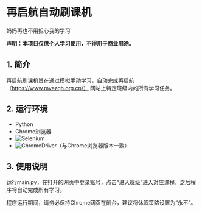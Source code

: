 # 再启航自动刷课机
妈妈再也不用担心我的学习

**声明：本项目仅供个人学习使用，不得用于商业用途。**

## 1. 简介

再启航刷课机旨在通过模拟手动学习，自动完成再启航（https://www.mvazqh.org.cn/） 网站上特定班级内的所有学习任务。

## 2. 运行环境

- Python
- Chrome浏览器
- ![Selenium](https://pypi.org/project/selenium/)
- ![ChromeDriver](https://chromedriver.chromium.org/downloads)（与Chrome浏览器版本一致）

## 3. 使用说明

运行main.py，在打开的网页中登录账号，点击“进入班级”进入对应课程，之后程序将自动完成所有学习。

程序运行期间，请务必保持Chrome网页在前台，建议将休眠策略设置为“永不”。
